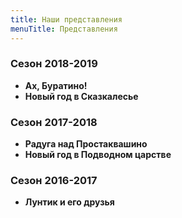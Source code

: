 ```yaml
---
title: Наши представления
menuTitle: Представления
---
```


### Сезон 2018-2019

* **Ах, Буратино!**
* **Новый год в Сказкалесье**

### Сезон 2017-2018

* **Радуга над Простаквашино**
* **Новый год в Подводном царстве**

### Сезон 2016-2017

* **Лунтик и его друзья**